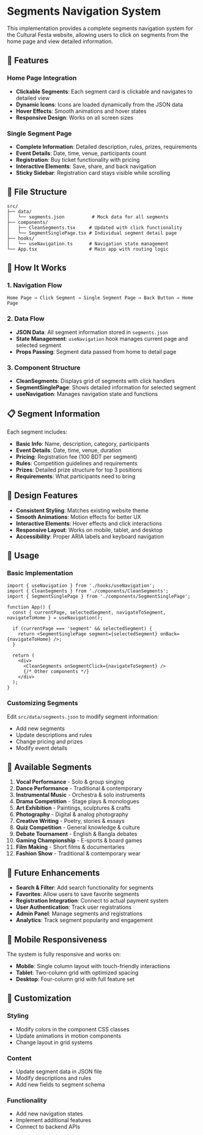 # Segments Navigation System

This implementation provides a complete segments navigation system for the Cultural Festa website, allowing users to click on segments from the home page and view detailed information.

## 🚀 Features

### Home Page Integration
- **Clickable Segments**: Each segment card is clickable and navigates to detailed view
- **Dynamic Icons**: Icons are loaded dynamically from the JSON data
- **Hover Effects**: Smooth animations and hover states
- **Responsive Design**: Works on all screen sizes

### Single Segment Page
- **Complete Information**: Detailed description, rules, prizes, requirements
- **Event Details**: Date, time, venue, participants count
- **Registration**: Buy ticket functionality with pricing
- **Interactive Elements**: Save, share, and back navigation
- **Sticky Sidebar**: Registration card stays visible while scrolling

## 📁 File Structure

```
src/
├── data/
│   └── segments.json          # Mock data for all segments
├── components/
│   ├── CleanSegments.tsx     # Updated with click functionality
│   └── SegmentSinglePage.tsx # Individual segment detail page
├── hooks/
│   └── useNavigation.ts      # Navigation state management
└── App.tsx                   # Main app with routing logic
```

## 🎯 How It Works

### 1. Navigation Flow
```
Home Page → Click Segment → Single Segment Page → Back Button → Home Page
```

### 2. Data Flow
- **JSON Data**: All segment information stored in `segments.json`
- **State Management**: `useNavigation` hook manages current page and selected segment
- **Props Passing**: Segment data passed from home to detail page

### 3. Component Structure
- **CleanSegments**: Displays grid of segments with click handlers
- **SegmentSinglePage**: Shows detailed information for selected segment
- **useNavigation**: Manages navigation state and functions

## 📋 Segment Information

Each segment includes:
- **Basic Info**: Name, description, category, participants
- **Event Details**: Date, time, venue, duration
- **Pricing**: Registration fee (100 BDT per segment)
- **Rules**: Competition guidelines and requirements
- **Prizes**: Detailed prize structure for top 3 positions
- **Requirements**: What participants need to bring

## 🎨 Design Features

- **Consistent Styling**: Matches existing website theme
- **Smooth Animations**: Motion effects for better UX
- **Interactive Elements**: Hover effects and click interactions
- **Responsive Layout**: Works on mobile, tablet, and desktop
- **Accessibility**: Proper ARIA labels and keyboard navigation

## 🔧 Usage

### Basic Implementation
```tsx
import { useNavigation } from './hooks/useNavigation';
import { CleanSegments } from './components/CleanSegments';
import { SegmentSinglePage } from './components/SegmentSinglePage';

function App() {
  const { currentPage, selectedSegment, navigateToSegment, navigateToHome } = useNavigation();

  if (currentPage === 'segment' && selectedSegment) {
    return <SegmentSinglePage segment={selectedSegment} onBack={navigateToHome} />;
  }

  return (
    <div>
      <CleanSegments onSegmentClick={navigateToSegment} />
      {/* Other components */}
    </div>
  );
}
```

### Customizing Segments
Edit `src/data/segments.json` to modify segment information:
- Add new segments
- Update descriptions and rules
- Change pricing and prizes
- Modify event details

## 🎪 Available Segments

1. **Vocal Performance** - Solo & group singing
2. **Dance Performance** - Traditional & contemporary
3. **Instrumental Music** - Orchestra & solo instruments
4. **Drama Competition** - Stage plays & monologues
5. **Art Exhibition** - Paintings, sculptures & crafts
6. **Photography** - Digital & analog photography
7. **Creative Writing** - Poetry, stories & essays
8. **Quiz Competition** - General knowledge & culture
9. **Debate Tournament** - English & Bangla debates
10. **Gaming Championship** - E-sports & board games
11. **Film Making** - Short films & documentaries
12. **Fashion Show** - Traditional & contemporary wear

## 🚀 Future Enhancements

- **Search & Filter**: Add search functionality for segments
- **Favorites**: Allow users to save favorite segments
- **Registration Integration**: Connect to actual payment system
- **User Authentication**: Track user registrations
- **Admin Panel**: Manage segments and registrations
- **Analytics**: Track segment popularity and engagement

## 📱 Mobile Responsiveness

The system is fully responsive and works on:
- **Mobile**: Single column layout with touch-friendly interactions
- **Tablet**: Two-column grid with optimized spacing
- **Desktop**: Four-column grid with full feature set

## 🎨 Customization

### Styling
- Modify colors in the component CSS classes
- Update animations in motion components
- Change layout in grid systems

### Content
- Update segment data in JSON file
- Modify descriptions and rules
- Add new fields to segment schema

### Functionality
- Add new navigation states
- Implement additional features
- Connect to backend APIs

